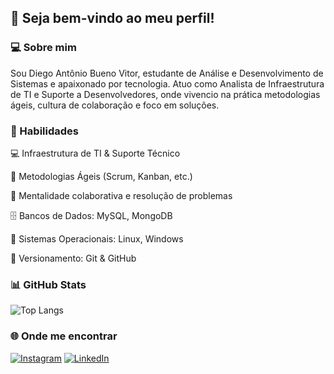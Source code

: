 ## 👋 Seja bem-vindo ao meu perfil!

### 💻 Sobre mim
Sou Diego Antônio Bueno Vitor, estudante de Análise e Desenvolvimento de Sistemas e apaixonado por tecnologia. Atuo como Analista de Infraestrutura de TI e Suporte a Desenvolvedores, onde vivencio na prática metodologias ágeis, cultura de colaboração e foco em soluções.

### 🚀 Habilidades
💻 Infraestrutura de TI & Suporte Técnico

🔄 Metodologias Ágeis (Scrum, Kanban, etc.)

🧠 Mentalidade colaborativa e resolução de problemas

🗄️ Bancos de Dados: MySQL, MongoDB

🐧 Sistemas Operacionais: Linux, Windows

🧪 Versionamento: Git & GitHub

### 📊 GitHub Stats
![Top Langs](https://github-readme-stats.vercel.app/api/top-langs/?username=diego-abuv&layout=compact&theme=gotham)

### 🌐 Onde me encontrar
[![Instagram](https://img.shields.io/badge/Instagram-E4405F?style=for-the-badge&logo=instagram&logoColor=white)](https://www.instagram.com/daiygo.png/)
[![LinkedIn](https://img.shields.io/badge/LinkedIn-0077B5?style=for-the-badge&logo=linkedin&logoColor=white)](https://www.linkedin.com/in/diego-antonio-bueno-vitor/)

